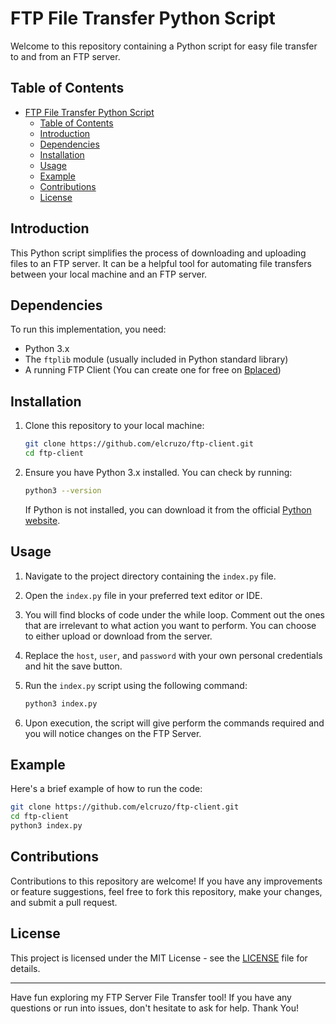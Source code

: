 # FTP File Transfer Python Script

Welcome to this repository containing a Python script for easy file transfer to and from an FTP server.

## Table of Contents

- [FTP File Transfer Python Script](#ftp-file-transfer-python-script)
  - [Table of Contents](#table-of-contents)
  - [Introduction](#introduction)
  - [Dependencies](#dependencies)
  - [Installation](#installation)
  - [Usage](#usage)
  - [Example](#example)
  - [Contributions](#contributions)
  - [License](#license)

## Introduction

This Python script simplifies the process of downloading and uploading files to an FTP server. It can be a helpful tool for automating file transfers between your local machine and an FTP server.

## Dependencies

To run this implementation, you need:

- Python 3.x
- The `ftplib` module (usually included in Python standard library)
- A running FTP Client (You can create one for free on [Bplaced](bplaced.net))

## Installation

1. Clone this repository to your local machine:

   ```bash
   git clone https://github.com/elcruzo/ftp-client.git
   cd ftp-client
   ```

2. Ensure you have Python 3.x installed. You can check by running:

   ```bash
   python3 --version
   ```

   If Python is not installed, you can download it from the official [Python website](https://www.python.org/downloads/).

## Usage

1. Navigate to the project directory containing the `index.py` file.

2. Open the `index.py` file in your preferred text editor or IDE.

3. You will find blocks of code under the while loop. Comment out the ones that are irrelevant to what action you want to perform. You can choose to either upload or download from the server.

4. Replace the `host`, `user`, and `password` with your own personal credentials and hit the save button.

5. Run the `index.py` script using the following command:

   ```bash
   python3 index.py
   ```

6. Upon execution, the script will give perform the commands required and you will notice changes on the FTP Server.

## Example

Here's a brief example of how to run the code:

```bash
git clone https://github.com/elcruzo/ftp-client.git
cd ftp-client
python3 index.py
```

## Contributions

Contributions to this repository are welcome! If you have any improvements or feature suggestions, feel free to fork this repository, make your changes, and submit a pull request.

## License

This project is licensed under the MIT License - see the [LICENSE](LICENSE) file for details.

---

Have fun exploring my FTP Server File Transfer tool! If you have any questions or run into issues, don't hesitate to ask for help. Thank You!
